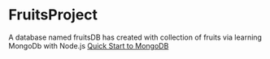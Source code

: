 # FruitsProject
A database named fruitsDB has created with collection of fruits via learning MongoDb with Node.js
[Quick Start to MongoDB](http://mongodb.github.io/node-mongodb-native/3.1/quick-start/quick-start/)
